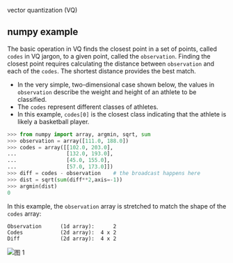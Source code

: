 vector quantization (VQ) 

## numpy example

The basic operation in VQ finds the closest point in a set of points, called `codes` in VQ jargon, to a given point, called the `observation`. Finding the closest point requires calculating the distance between `observation` and each of the `codes`. The shortest distance provides the best match. 

- In the very simple, two-dimensional case shown below, the values in `observation` describe the weight and height of an athlete to be classified. 
- The `codes` represent different classes of athletes.
- In this example, `codes[0]` is the closest class indicating that the athlete is likely a basketball player.

```python
>>> from numpy import array, argmin, sqrt, sum
>>> observation = array([111.0, 188.0])
>>> codes = array([[102.0, 203.0],
...                [132.0, 193.0],
...                [45.0, 155.0],
...                [57.0, 173.0]])
>>> diff = codes - observation    # the broadcast happens here
>>> dist = sqrt(sum(diff**2,axis=-1))
>>> argmin(dist)
0
```

In this example, the `observation` array is stretched to match the shape of the `codes` array:

```
Observation      (1d array):      2
Codes            (2d array):  4 x 2
Diff             (2d array):  4 x 2
```

![图 1](https://cdn.jsdelivr.net/gh/sword4869/pic1@main/images/202407062012559.png)